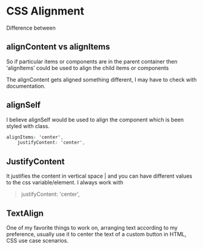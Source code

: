 # CSS Alignment

Difference between

## alignContent vs alignItems

So if particular items or components are in the parent container then ‘alignItems’ could be used to align the child items or components

The alignContent gets aligned something different, I may have to check with documentation.

## alignSelf

I believe alignSelf would be used to align the component which is been styled with class.

```css
alignItems: 'center',
    justifyContent: 'center',
```

## JustifyContent

It justifies the content in vertical space | and you can have different values to the css variable/element.
I always work with

> justifyContent: 'center',

## TextAlign

One of my favorite things to work on, arranging text according to my preference, usually use it to center the text of a custom button in HTML, CSS use case scenarios.

